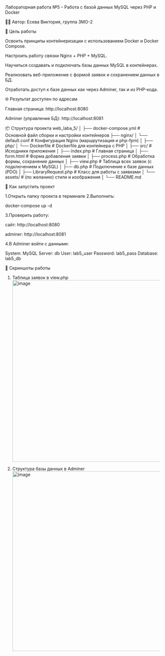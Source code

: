 Лабораторная работа №5 – Работа с базой данных MySQL через PHP и Docker



👩‍💻 Автор: Есева Виктория, группа 3МО-2


🎯 Цель работы

Освоить принципы контейнеризации с использованием Docker и Docker Compose.

Настроить работу связки Nginx + PHP + MySQL.

Научиться создавать и подключать базы данных MySQL в контейнерах.

Реализовать веб-приложение с формой заявок и сохранением данных в БД.

Отработать доступ к базе данных как через Adminer, так и из PHP-кода.



🌐 Результат доступен по адресам

Главная страница: http://localhost:8080

Adminer (управление БД): http://localhost:8081


📦 Структура проекта
web_laba_5/
│
├── docker-compose.yml        # Основной файл сборки и настройки контейнеров
├── nginx/
│   └── default.conf          # Конфигурация Nginx (маршрутизация и php-fpm)
│
├── php/
│   └── Dockerfile            # Dockerfile для контейнера с PHP
│
├── src/                      # Исходники приложения
│   ├── index.php             # Главная страница
│   ├── form.html             # Форма добавления заявки
│   ├── process.php           # Обработка формы, сохранение данных
│   ├── view.php              # Таблица всех заявок (с подключением к MySQL)
│   ├── db.php                # Подключение к базе данных (PDO)
│   ├── LibraryRequest.php    # Класс для работы с заявками
│   └── assets/               # (по желанию) стили и изображения
│
└── README.md


🧠 Как запустить проект

1.Открыть папку проекта в терминале
2.Выполнить:

docker-compose up -d


3.Проверить работу:

сайт: http://localhost:8080

adminer: http://localhost:8081

4.В Adminer войти с данными:

System: MySQL
Server: db
User: lab5_user
Password: lab5_pass
Database: lab5_db


📸 Скриншоты работы
1. Таблица заявок в view.php
   <img width="1243" height="591" alt="image" src="https://github.com/user-attachments/assets/89994feb-a7ad-485f-a51e-4c0d8eb1d65c" />


2. Структура базы данных в Adminer
   <img width="1204" height="585" alt="image" src="https://github.com/user-attachments/assets/5e0badc7-0c0b-4765-a835-f990656cf02c" />


